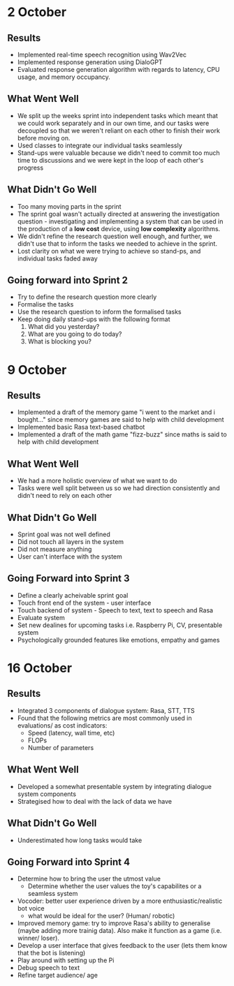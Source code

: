 # 2 October 

## Results
- Implemented real-time speech recognition using Wav2Vec
- Implemented response generation using DialoGPT
- Evaluated response generation algorithm with regards to latency, CPU usage, and memory occupancy.

## What Went Well
- We split up the weeks sprint into independent tasks which meant that we could work separately and in our own time, and our tasks were decoupled so that we weren't reliant on each other to finish their work before moving on.
- Used classes to integrate our individual tasks seamlessly
- Stand-ups were valuable because we didn't need to commit too much time to discussions and we were kept in the loop of each other's progress

## What Didn't Go Well
- Too many moving parts in the sprint
- The sprint goal wasn't actually directed at answering the investigation question - investigating and implementing a system that can be used in the production of a **low cost** device, using **low complexity** algorithms.
- We didn't refine the research question well enough, and further, we didn't use that to inform the tasks we needed to achieve in the sprint.
- Lost clarity on what we were trying to achieve so stand-ps, and individual tasks faded away
  
## Going forward into Sprint 2
- Try to define the research question more clearly
- Formalise the tasks 
- Use the research question to inform the formalised tasks
- Keep doing daily stand-ups with the following format
  1. What did you yesterday?
  2. What are you going to do today?
  3. What is blocking you?  

# 9 October

## Results
- Implemented a draft of the memory game "i went to the market and i bought..." since memory games are said to help with child development
- Implemented basic Rasa text-based chatbot
- Implemented a draft of the math game "fizz-buzz" since maths is said to help with child development

## What Went Well
- We had a more holistic overview of what we want to do  
- Tasks were well split between us so we had direction consistently and didn't need to rely on each other

## What Didn't Go Well
- Sprint goal was not well defined
- Did not touch all layers in the system 
- Did not measure anything 
- User can't interface with the system 

## Going Forward into Sprint 3
- Define a clearly acheivable sprint goal
- Touch front end of the system - user interface
- Touch backend of system - Speech to text, text to speech and Rasa 
- Evaluate system 
- Set new dealines for upcoming tasks i.e. Raspberry Pi, CV, presentable system 
- Psychologically grounded features like emotions, empathy and games 

# 16 October
 
## Results
- Integrated 3 components of dialogue system: Rasa, STT, TTS
- Found that the following metrics are most commonly used in evaluations/ as cost indicators:
  - Speed (latency, wall time, etc)  
  - FLOPs
  - Number of parameters

## What Went Well
- Developed a somewhat presentable system by integrating dialogue system components
- Strategised how to deal with the lack of data we have 

## What Didn't Go Well
- Underestimated how long tasks would take 

## Going Forward into Sprint 4
- Determine how to bring the user the utmost value
  - Determine whether the user values the toy's capabilites or a seamless system
- Vocoder: better user experience driven by a more enthusiastic/realistic bot voice
  - what would be ideal for the user? (Human/ robotic)
- Improved memory game: try to improve Rasa's ability to generalise (maybe adding more trainig data). Also make it function as a game (i.e. winner/ loser). 
- Develop a user interface that gives feedback to the user (lets them know that the bot is listening)
- Play around with setting up the Pi
- Debug speech to text
- Refine target audience/ age
